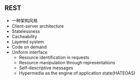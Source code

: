## REST

- 一种架构风格
- Client-server architecture
- Statelessness
- Cacheability
- Layered system
- Code on demand
- Uniform interface
    - Resource identification in requests
    - Resource manipulation through representations
    - Self-descriptive messages
    - Hypermedia as the engine of application state(HATEOAS)